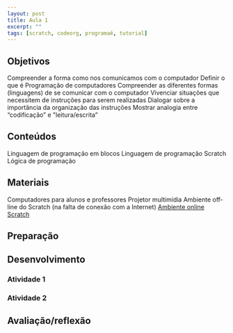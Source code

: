```yaml
---
layout: post
title: Aula 1
excerpt: ""
tags: [scratch, codeorg, programaê, tutorial]
---
```


## Objetivos

Compreender a forma como nos comunicamos com o computador
Definir o que é Programação de computadores
Compreender as diferentes formas (linguagens) de se comunicar com o computador
Vivenciar situações que necessitem de instruções para serem realizadas
Dialogar sobre a importância da organização das instruções
Mostrar analogia entre “codificação”  e  "leitura/escrita”

## Conteúdos

Linguagem de programação em blocos
Linguagem de programação Scratch
Lógica de programação


## Materiais

Computadores para alunos e professores
Projetor multimídia
Ambiente off-line do Scratch (na falta de conexão com a Internet)
[Ambiente online Scratch](http://scratch.mit.edu)

## Preparação

## Desenvolvimento

### Atividade 1

### Atividade 2

## Avaliação/reflexão
